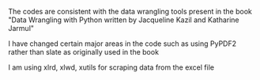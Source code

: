 The codes are consistent with the data wrangling tools present in the book 
"Data Wrangling with Python written by Jacqueline Kazil and Katharine Jarmul"

I have changed certain major areas in the code such as using PyPDF2 rather 
than slate as originally used in the book

I am using xlrd, xlwd, xutils for scraping data from the excel file
